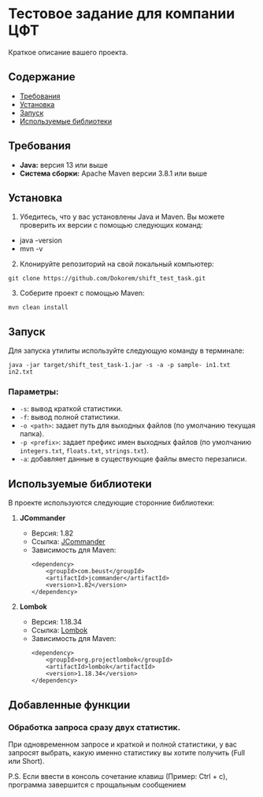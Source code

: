 # Тестовое задание для компании ЦФТ

Краткое описание вашего проекта.

## Содержание

- [Требования](#требования)
- [Установка](#установка)
- [Запуск](#запуск)
- [Используемые библиотеки](#используемые-библиотеки)

## Требования

- **Java:** версия 13 или выше
- **Система сборки:** Apache Maven версии 3.8.1 или выше

## Установка

1. Убедитесь, что у вас установлены Java и Maven. Вы можете проверить их версии с помощью следующих команд:

- java -version
- mvn -v

2. Клонируйте репозиторий на свой локальный компьютер:

`git clone https://github.com/Dokorem/shift_test_task.git`

3. Соберите проект с помощью Maven:

`mvn clean install`

## Запуск

Для запуска утилиты используйте следующую команду в терминале:

`java -jar target/shift_test_task-1.jar -s -a -p sample- in1.txt in2.txt`

### Параметры:

- `-s`: вывод краткой статистики.
- `-f`: вывод полной статистики.
- `-o <path>`: задает путь для выходных файлов (по умолчанию текущая папка).
- `-p <prefix>`: задает префикс имен выходных файлов (по умолчанию `integers.txt`, `floats.txt`, `strings.txt`).
- `-a`: добавляет данные в существующие файлы вместо перезаписи.

## Используемые библиотеки

В проекте используются следующие сторонние библиотеки:

1. **JCommander**
   - Версия: 1.82
   - Ссылка: [JCommander](https://github.com/cbeust/jcommander)
   - Зависимость для Maven:
     ```
     <dependency>
         <groupId>com.beust</groupId>
         <artifactId>jcommander</artifactId>
         <version>1.82</version>
     </dependency>
     ```

2. **Lombok**
   - Версия: 1.18.34
   - Ссылка: [Lombok](https://projectlombok.org/)
   - Зависимость для Maven:
     ```
     <dependency>
         <groupId>org.projectlombok</groupId>
         <artifactId>lombok</artifactId>
         <version>1.18.34</version>
     </dependency>
     ```


## Добавленные функции

### Обработка запроса сразу двух статистик.

При одновременном запросе и краткой и полной статистики, у вас запросят выбрать, какую именно статистику вы хотите получить (Full или Short).

P.S. Если ввести в консоль сочетание клавиш (Пример: Ctrl + c), программа завершится с прощальным сообщением


